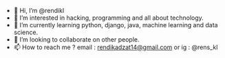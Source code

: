 - 👋 Hi, I’m @rendikl
- 👀 I’m interested in hacking, programming and all about technology.
- 🌱 I’m currently learning python, django, java, machine learning and data science.
- 💞️ I’m looking to collaborate on other people.
- 📫 How to reach me ? email : rendikadzat14@gmail.com or ig : @rens_kl

<!---
rendikl/rendikl is a ✨ special ✨ repository because its `README.md` (this file) appears on your GitHub profile.
You can click the Preview link to take a look at your changes.
--->
